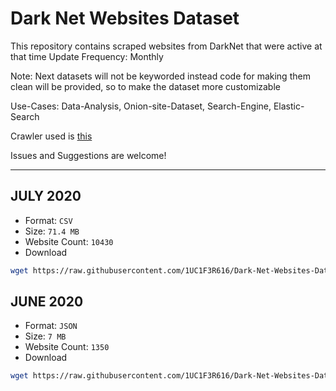 # Dark Net Websites Dataset

This repository contains scraped websites from DarkNet that were active at that time
Update Frequency: Monthly

Note: Next datasets will not be keyworded instead code for making them clean will be provided, so to make the dataset more customizable

Use-Cases: Data-Analysis, Onion-site-Dataset, Search-Engine, Elastic-Search

Crawler used is [this](github.com/1UC1F3R616/onion-crawler)

Issues and Suggestions are welcome!

---------------------------------------------

## JULY 2020
- Format: `CSV`
- Size: `71.4 MB`
- Website Count: `10430`
- Download
```bash
wget https://raw.githubusercontent.com/1UC1F3R616/Dark-Net-Websites-Dataset/raw/master/scraped_data_DRL_2020-07-10T06-02-31.csv
```

## JUNE 2020
- Format: `JSON`
- Size: `7 MB`
- Website Count: `1350`
- Download
```bash
wget https://raw.githubusercontent.com/1UC1F3R616/Dark-Net-Websites-Dataset/master/scraped_data_DRL_2020-07-02T00-58-53.json
```
